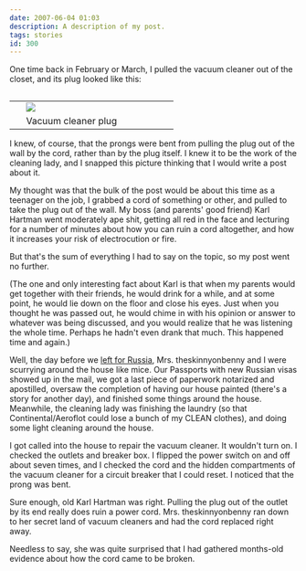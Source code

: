 ```yaml
---
date: 2007-06-04 01:03
description: A description of my post.
tags: stories
id: 300
---
```

One time back in February or March, I pulled the vacuum cleaner out of the closet, and its plug looked like this:

<table cellpadding="2" align="right"><tr><td width="5" rowspan="2"><spacer type="block" width="5" height="1"></td><td width="250" ><img src="/img/plug.jpg"></td></tr><tr><td class="caption" width="250">Vacuum cleaner plug</td></tr></table>

I knew, of course, that the prongs were bent from pulling the plug out of the wall by the cord, rather than by the plug itself.  I knew it to be the work of the cleaning lady, and I snapped this picture thinking that I would write a post about it.
<!--more-->
My thought was that the bulk of the post would be about this time as a teenager on the job, I grabbed a cord of something or other, and pulled to take the plug out of the wall.  My boss (and parents' good friend) Karl Hartman went moderately ape shit, getting all red in the face and lecturing for a number of minutes about how you can ruin a cord altogether, and how it increases your risk of electrocution or fire.

But that's the sum of everything I had to say on the topic, so my post went no further.

(The one and only interesting fact about Karl is that when my parents would get together with their friends, he would drink for a while, and at some point, he would lie down on the floor and close his eyes.  Just when you thought he was passed out, he would chime in with his opinion or answer to whatever was being discussed, and you would realize that he was listening the whole time.  Perhaps he hadn't even drank that much.  This happened time and again.)

Well, the day before we <a href="/adop/">left for Russia</a>, Mrs. theskinnyonbenny and I were scurrying around the house like mice.  Our Passports with new Russian visas showed up in the mail, we got a last piece of paperwork notarized and apostilled, oversaw the completion of having our house painted (there's a story for another day), and finished some things around the house.  Meanwhile, the cleaning lady was finishing the laundry (so that Continental/Aeroflot could lose a bunch of my CLEAN clothes), and doing some light cleaning around the house.

I got called into the house to repair the vacuum cleaner.  It wouldn't turn on.  I checked the outlets and breaker box.  I flipped the power switch on and off about seven times, and I checked the cord and the hidden compartments of the vacuum cleaner for a circuit breaker that I could reset.  I noticed that the prong was bent.

Sure enough, old Karl Hartman was right.  Pulling the plug out of the outlet by its end really does ruin a power cord.  Mrs. theskinnyonbenny ran down to her secret land of vacuum cleaners and had the cord replaced right away.

Needless to say, she was quite surprised that I had gathered months-old evidence about how the cord came to be broken.
